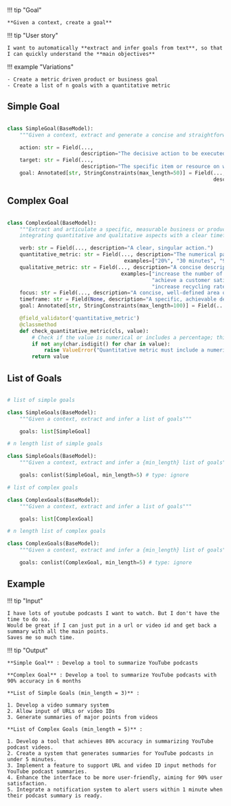 !!! tip "Goal"

    **Given a context, create a goal**

!!! tip "User story"

    I want to automatically **extract and infer goals from text**, so that I can quickly understand the **main objectives**

!!! example "Variations"

    - Create a metric driven product or business goal
    - Create a list of n goals with a quantitative metric

## Simple Goal

```python

class SimpleGoal(BaseModel):
    """Given a context, extract and generate a concise and straightforward main goal based on a specified action and target."""

    action: str = Field(...,
                        description="The decisive action to be executed, using strong and directive verbs")
    target: str = Field(...,
                        description="The specific item or resource on which the action is to be performed, described in simple language.")
    goal: Annotated[str, StringConstraints(max_length=50)] = Field(...,
                                                                   description="A concise, imperative sentence that combines the action and the target into a clear, understandable main goal.")
```

## Complex Goal

```python

class ComplexGoal(BaseModel):
    """Extract and articulate a specific, measurable business or product goal from a given context,
    integrating quantitative and qualitative aspects with a clear timeframe."""

    verb: str = Field(..., description="A clear, singular action.")
    quantitative_metric: str = Field(..., description="The numerical part of the goal, expressed as either a number or a percentage.",
                                      examples=["20%", "30 minutes", "90%", "5 additional metropolitan areas", "3-5"])
    qualitative_metric: str = Field(..., description="A concise description of what the goal targets, without the numeric component.",
                                     examples=["increase the number of bookings", "reduce average wait time for pickups",
                                               "achieve a customer satisfaction rate", "expand service",
                                               "increase recycling rate of collected rubbish"])
    focus: str = Field(..., description="A concise, well-defined area of impact.")
    timeframe: str = Field(None, description="A specific, achievable deadline, optional.")
    goal: Annotated[str, StringConstraints(max_length=100)] = Field(..., description="A succinct, declarative sentence that integrates the verb, quantitative and qualitative metrics, focus, and timeframe, ensuring to include a specific number or percentage.")

    @field_validator('quantitative_metric')
    @classmethod
    def check_quantitative_metric(cls, value):
        # Check if the value is numerical or includes a percentage; this is a simple check and may need more sophisticated validation depending on requirements.
        if not any(char.isdigit() for char in value):
            raise ValueError("Quantitative metric must include a numeric value or percentage.")
        return value


```

## List of Goals

```python

# list of simple goals

class SimpleGoals(BaseModel):
    """Given a context, extract and infer a list of goals"""

    goals: list[SimpleGoal]

# n length list of simple goals

class SimpleGoals(BaseModel):
    """Given a context, extract and infer a {min_length} list of goals"""

    goals: conlist(SimpleGoal, min_length=5) # type: ignore

# list of complex goals

class ComplexGoals(BaseModel):
    """Given a context, extract and infer a list of goals"""

    goals: list[ComplexGoal]

# n length list of complex goals

class ComplexGoals(BaseModel):
    """Given a context, extract and infer a {min_length} list of goals"""

    goals: conlist(ComplexGoal, min_length=5) # type: ignore

```

## Example

!!! tip "Input"

    I have lots of youtube podcasts I want to watch. But I don't have the time to do so.
    Would be great if I can just put in a url or video id and get back a summary with all the main points.
    Saves me so much time.

!!! tip "Output"

    **Simple Goal** : Develop a tool to summarize YouTube podcasts

    **Complex Goal** : Develop a tool to summarize YouTube podcasts with 90% accuracy in 6 months

    **List of Simple Goals (min_length = 3)** :

    1. Develop a video summary system
    2. Allow input of URLs or video IDs
    3. Generate summaries of major points from videos

    **List of Complex Goals (min_length = 5)** :

    1. Develop a tool that achieves 80% accuracy in summarizing YouTube podcast videos.
    2. Create a system that generates summaries for YouTube podcasts in under 5 minutes.
    3. Implement a feature to support URL and video ID input methods for YouTube podcast summaries.
    4. Enhance the interface to be more user-friendly, aiming for 90% user satisfaction.
    5. Integrate a notification system to alert users within 1 minute when their podcast summary is ready.
